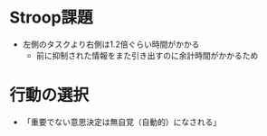 # Stroop課題
- 左側のタスクより右側は1.2倍ぐらい時間がかかる
	- 前に抑制された情報をまた引き出すのに余計時間がかかるため

# 行動の選択
- 「重要でない意思決定は無自覚（自動的）になされる」
